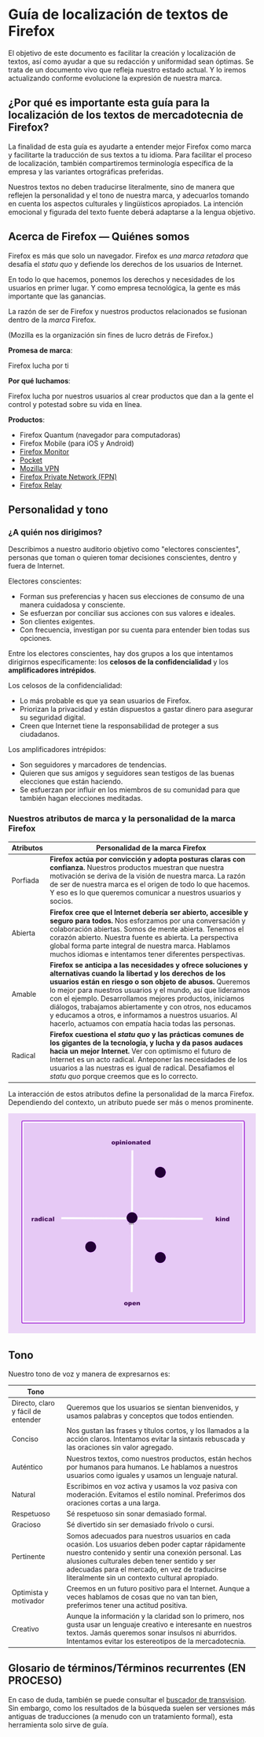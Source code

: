 # Guía de localización de textos de Firefox

El objetivo de este documento es facilitar la creación y localización de textos, así como ayudar a que su redacción y uniformidad sean óptimas. Se trata de un documento vivo que refleja nuestro estado actual. Y lo iremos actualizando conforme evolucione la expresión de nuestra marca.

## ¿Por qué es importante esta guía para la localización de los textos de mercadotecnia de Firefox?

La finalidad de esta guía es ayudarte a entender mejor Firefox como marca y facilitarte la traducción de sus textos a tu idioma. Para facilitar el proceso de localización, también compartiremos terminología específica de la empresa y las variantes ortográficas preferidas.

Nuestros textos no deben traducirse literalmente, sino de manera que reflejen la personalidad y el tono de nuestra marca, y adecuarlos tomando en cuenta los aspectos culturales y lingüísticos apropiados. La intención emocional y figurada del texto fuente deberá adaptarse a la lengua objetivo.

## Acerca de Firefox — Quiénes somos

Firefox es más que solo un navegador. Firefox es *una marca retadora* que desafía el *statu quo* y defiende los derechos de los usuarios de Internet.

En todo lo que hacemos, ponemos los derechos y necesidades de los usuarios en primer lugar. Y como empresa tecnológica, la gente es más importante que las ganancias.

La razón de ser de Firefox y nuestros productos relacionados se fusionan dentro de la *marca* Firefox.

(Mozilla es la organización sin fines de lucro detrás de Firefox.)

**Promesa de marca**:

Firefox lucha por ti

**Por qué luchamos**:

Firefox lucha por nuestros usuarios al crear productos que dan a la gente el control y potestad sobre su vida en línea.

**Productos**:

* Firefox Quantum (navegador para computadoras)
* Firefox Mobile (para iOS y Android)
* [Firefox Monitor](https://monitor.firefox.com/)
* [Pocket](https://play.google.com/store/apps/)
* [Mozilla VPN](https://vpn.mozilla.org/)
* [Firefox Private Network (FPN)](https://fpn.firefox.com/)
* [Firefox Relay](https://relay.firefox.com/)

## Personalidad y tono

### ¿A quién nos dirigimos?

Describimos a nuestro auditorio objetivo como "electores conscientes", personas que toman o quieren tomar decisiones conscientes, dentro y fuera de Internet.

Electores conscientes:

* Forman sus preferencias y hacen sus elecciones de consumo de una manera cuidadosa y consciente.
* Se esfuerzan por conciliar sus acciones con sus valores e ideales.
* Son clientes exigentes.
* Con frecuencia, investigan por su cuenta para entender bien todas sus opciones.

Entre los electores conscientes, hay dos grupos a los que intentamos dirigirnos específicamente: los **celosos de la confidencialidad** y los **amplificadores intrépidos**.

Los celosos de la confidencialidad:

* Lo más probable es que ya sean usuarios de Firefox.
* Priorizan la privacidad y están dispuestos a gastar dinero para asegurar su seguridad digital.
* Creen que Internet tiene la responsabilidad de proteger a sus ciudadanos.

Los amplificadores intrépidos:

* Son seguidores y marcadores de tendencias.
* Quieren que sus amigos y seguidores sean testigos de las buenas elecciones que están haciendo.
* Se esfuerzan por influir en los miembros de su comunidad para que también hagan elecciones meditadas.

### Nuestros atributos de marca y la personalidad de la marca Firefox

| **Atributos** |                                                                                                                                                                                                                         **Personalidad de la marca Firefox**                                                                                                                                                                                                                          |
|---------------|---------------------------------------------------------------------------------------------------------------------------------------------------------------------------------------------------------------------------------------------------------------------------------------------------------------------------------------------------------------------------------------------------------------------------------------------------------------------------------------|
| Porfiada      | **Firefox actúa por convicción y adopta posturas claras con confianza.** Nuestros productos muestran que nuestra motivación se deriva de la visión de nuestra marca. La razón de ser de nuestra marca es el origen de todo lo que hacemos. Y eso es lo que queremos comunicar a nuestros usuarios y socios.                                                                                                                                                                           |
| Abierta       | **Firefox cree que el Internet debería ser abierto, accesible y seguro para todos.** Nos esforzamos por una conversación y colaboración abiertas. Somos de mente abierta. Tenemos el corazón abierto. Nuestra fuente es abierta. La perspectiva global forma parte integral de nuestra marca. Hablamos muchos idiomas e intentamos tener diferentes perspectivas.                                                                                                                     |
| Amable        | **Firefox se anticipa a las necesidades y ofrece soluciones y alternativas cuando la libertad y los derechos de los usuarios están en riesgo o son objeto de abusos.** Queremos lo mejor para nuestros usuarios y el mundo, así que lideramos con el ejemplo. Desarrollamos mejores productos, iniciamos diálogos, trabajamos abiertamente y con otros, nos educamos y educamos a otros, e informamos a nuestros usuarios. Al hacerlo, actuamos con empatía hacia todas las personas. |
| Radical       | **Firefox cuestiona el *statu quo* y las prácticas comunes de los gigantes de la tecnología, y lucha y da pasos audaces hacia un mejor Internet.** Ver con optimismo el futuro de Internet es un acto radical. Anteponer las necesidades de los usuarios a las nuestras es igual de radical. Desafiamos el *statu quo* porque creemos que es lo correcto.                                                                                                                             |

La interacción de estos atributos define la personalidad de la marca Firefox. Dependiendo del contexto, un atributo puede ser más o menos prominente.

![Matriz de personalidad de Firefox](../images/firefox_marketing/firefox_personality_en.png)

## Tono

Nuestro tono de voz y manera de expresarnos es:

|                Tono                |                                                                                                                                                                                                                                                                                                           |
|------------------------------------|-----------------------------------------------------------------------------------------------------------------------------------------------------------------------------------------------------------------------------------------------------------------------------------------------------------|
| Directo, claro y fácil de entender | Queremos que los usuarios se sientan bienvenidos, y usamos palabras y conceptos que todos entienden.                                                                                                                                                                                                      |
| Conciso                            | Nos gustan las frases y títulos cortos, y los llamados a la acción claros.  Intentamos evitar la sintaxis rebuscada y las oraciones sin valor agregado.                                                                                                                                                   |
| Auténtico                          | Nuestros textos, como nuestros productos, están hechos por humanos para humanos. Le hablamos a nuestros usuarios como iguales y usamos un lenguaje natural.                                                                                                                                               |
| Natural                            | Escribimos en voz activa y usamos la voz pasiva con moderación. Evitamos el estilo nominal. Preferimos dos oraciones cortas a una larga.                                                                                                                                                                  |
| Respetuoso                         | Sé respetuoso sin sonar demasiado formal.                                                                                                                                                                                                                                                                 |
| Gracioso                           | Sé divertido sin ser demasiado frívolo o cursi.                                                                                                                                                                                                                                                           |
| Pertinente                         | Somos adecuados para nuestros usuarios en cada ocasión. Los usuarios deben poder captar rápidamente nuestro contenido y sentir una conexión personal. Las alusiones culturales deben tener sentido y ser adecuadas para el mercado, en vez de traducirse literalmente sin un contexto cultural apropiado. |
| Optimista y motivador              | Creemos en un futuro positivo para el Internet. Aunque a veces hablamos de cosas que no van tan bien, preferimos tener una actitud positiva.                                                                                                                                                              |
| Creativo                           | Aunque la información y la claridad son lo primero, nos gusta usar un lenguaje creativo e interesante en nuestros textos. Jamás queremos sonar insulsos ni aburridos. Intentamos evitar los estereotipos de la mercadotecnia.                                                                             |

## Glosario de términos/Términos recurrentes (EN PROCESO)

En caso de duda, también se puede consultar el [buscador de transvision](https://transvision.mozfr.org/). Sin embargo, como los resultados de la búsqueda suelen ser versiones más antiguas de traducciones (a menudo con un tratamiento formal), esta herramienta solo sirve de guía.
